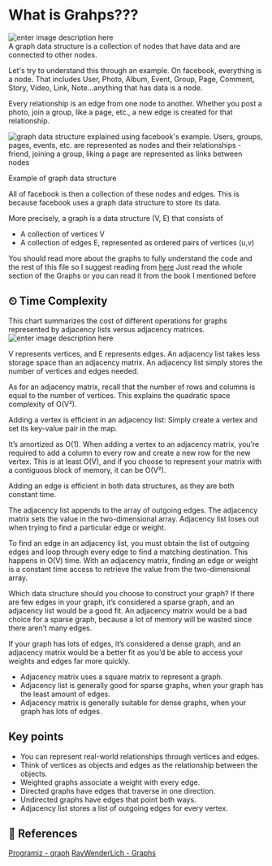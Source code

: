 
# What is Grahps???
![enter image description here](https://media.makeameme.org/created/data-structure-data.jpg)\
A graph data structure is a collection of nodes that have data and are connected to other nodes.

Let's try to understand this through an example. On facebook, everything is a node. That includes User, Photo, Album, Event, Group, Page, Comment, Story, Video, Link, Note...anything that has data is a node.

Every relationship is an edge from one node to another. Whether you post a photo, join a group, like a page, etc., a new edge is created for that relationship.

![graph data structure explained using facebook's example. Users, groups, pages, events, etc. are represented as nodes and their relationships - friend, joining a group, liking a page are represented as links between nodes](https://cdn.programiz.com/sites/tutorial2program/files/facebook-graph.png "Example of graph data structure")

Example of graph data structure

All of facebook is then a collection of these nodes and edges. This is because facebook uses a graph data structure to store its data.

More precisely, a graph is a data structure (V, E) that consists of

-   A collection of vertices V
-   A collection of edges E, represented as ordered pairs of vertices (u,v)

You should read more about the graphs to fully understand the code and the rest of this file so I suggest reading from [here](https://www.programiz.com/dsa/graph) Just read the whole section of the Graphs or you can read it from the book I mentioned before
## ⏲ Time Complexity
This chart summarizes the cost of different operations for graphs represented by adjacency lists versus adjacency matrices.
![enter image description here](https://assets.alexandria.raywenderlich.com/books/dsk/images/208c7220466ea6d6dfaa531311cc371949c2f7849e0050652a88404847cf7dd7/original.png)

V represents vertices, and E represents edges.
An adjacency list takes less storage space than an adjacency matrix. An adjacency list simply stores the number of vertices and edges needed. 

As for an adjacency matrix, recall that the number of rows and columns is equal to the number of vertices. 
This explains the quadratic space complexity of O(V²).

Adding a vertex is efficient in an adjacency list: Simply create a vertex and set its key-value pair in the map.

It’s amortized as O(1). When adding a vertex to an adjacency matrix, you’re required to add a column to every row and create a new row for the new vertex. This is at least O(V), and if you choose to represent your matrix with a contiguous block of memory, it can be O(V²).

Adding an edge is efficient in both data structures, as they are both constant time. 

The adjacency list appends to the array of outgoing edges. The adjacency matrix sets the value in the two-dimensional array. Adjacency list loses out when trying to find a particular edge or weight. 

To find an edge in an adjacency list, you must obtain the list of outgoing edges and loop through every edge to find a matching destination. This happens in O(V) time. With an adjacency matrix, finding an edge or weight is a constant time access to retrieve the value from the two-dimensional array.

Which data structure should you choose to construct your graph?
If there are few edges in your graph, it’s considered a sparse graph, and an adjacency list would be a good fit. An adjacency matrix would be a bad choice for a sparse graph, because a lot of memory will be wasted since there aren’t many edges.

If your graph has lots of edges, it’s considered a dense graph, and an adjacency matrix would be a better fit as you’d be able to access your weights and edges far more quickly.
-  Adjacency matrix uses a square matrix to represent a graph.
-  Adjacency list is generally good for sparse graphs, when your graph has the least amount of edges.
-  Adjacency matrix is generally suitable for dense graphs, when your graph has lots of edges.
## Key points
- You can represent real-world relationships through vertices and edges.
- Think of vertices as objects and edges as the relationship between the objects.
- Weighted graphs associate a weight with every edge.
- Directed graphs have edges that traverse in one direction.
- Undirected graphs have edges that point both ways.
- Adjacency list stores a list of outgoing edges for every vertex.
## 📒 References 
[Programiz - graph](https://www.programiz.com/dsa/graph)
[RayWenderLich - Graphs](https://www.raywenderlich.com/books/data-structures-algorithms-in-kotlin/v1.0/chapters/19-graphs#toc-chapter-022-anchor-009)
